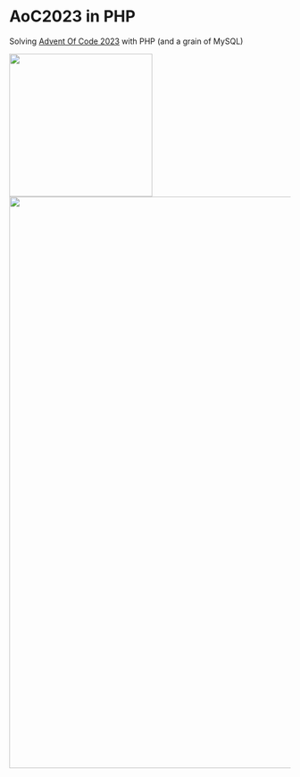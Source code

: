 # AoC2023 in PHP
Solving [Advent Of Code 2023](https://adventofcode.com) with PHP (and a grain of MySQL)

<img width="256" src="https://github.com/Dotonomic/AdventOfCode2023-in-PHP/assets/42643769/981f6dcf-3e5a-47a2-bba2-9565de4e6bdb">

<img width="1024" src="https://github.com/Dotonomic/AdventOfCode2023-in-PHP/assets/42643769/9f092c1d-9ab8-471a-b63c-d5c5347fa435">
